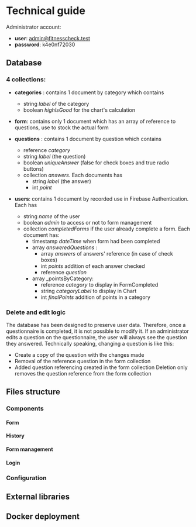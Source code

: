 # Technical guide
Administrator account:
- **user**: admin@fitnesscheck.test
- **password**: k4e0nf72030
## Database
### 4 collections:
- **categories** : contains 1 document by category which contains 
  - string _label_ of the category
  - boolean _highIsGood_ for the chart's calculation


- **form**: contains only 1 document which has an array of reference to questions, use to stock the actual form


- **questions** : contains 1 document by question which contains
  - reference _category_
  - string _label_ (the question)
  - boolean _uniqueAnswer_ (false for check boxes and true radio buttons)
  - collection _answers_. Each documents has
    - string _label_ (the answer)
    - int _point_
    
  
- **users**: contains 1 document by recorded use in Firebase Authentication. Each has
  - string _name_ of the user
  - boolean _admin_ to access or not to form management
  - collection _completedForms_ if the user already complete a form. Each document has:
    - timestamp _dateTime_ when form had been completed
    - array _answeredQuestions_ :
      - array _answers_ of answers' reference (in case of check boxes)
      - int _points_ addition of each answer checked
      - reference _question_ 
    - array _pointsByCategory:
      - reference _category_ to display in FormCompleted
      - string _categoryLabel_ to display in Chart
      - int _finalPoints_  addition of points in a category
      
### Delete and edit logic

The database has been designed to preserve user data. Therefore, once a questionnaire is completed, it is not possible to modify it.
If an administrator edits a question on the questionnaire, the user will always see the question they answered.
Technically speaking, changing a question is like this:
- Create a copy of the question with the changes made
- Removal of the reference question in the form collection
- Added question referencing created in the form collection
  Deletion only removes the question reference from the form collection

## Files structure
### Components
#### Form
#### History
#### Form management
#### Login

### Configuration

## External libraries

## Docker deployment
